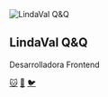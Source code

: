 <!DOCTYPE html>
<html lang="es">

  <div class="profile-card">
    <img src="https://via.placeholder.com/120" alt="LindaVal Q&Q">
    <h2>LindaVal Q&Q</h2>
    <p class="typing-effect">Desarrolladora Frontend</p>
    <div class="social-icons">
      <a href="https://github.com/LindaValQandQ" target="_blank">🐱</a>
      <a href="https://www.linkedin.com/in/lindavalqandq" target="_blank">🔗</a>
      <a href="https://twitter.com/LindaValQandQ" target="_blank">🐦</a>
    </div>
    <div class="bubble"></div>
    <div class="bubble"></div>
    <div class="bubble"></div>
  </div>

</body>
</html>
